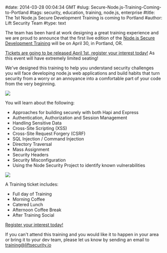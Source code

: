 #date: 2014-03-28 00:04:34 GMT
#slug: Secure-Node.js-Training-Coming-to-Portland
#tags: security, education, training, node.js, enterprise
#title: The 1st Node.js Secure Development Training is coming to Portland
#author: Lift Security Team
#type: text

The team has been hard at work designing a great training experience and we are proud to announce that the first live edition of the [Node.js Secure Development Training](https://liftsecurity.io/training) will be on April 30, in Portland, OR.

[Tickets are going to be released April 1st, register your interest today!](https://ti.to/lift-security/node-sec-dev-portland) As this event will have extremely limited seating!

We've designed this training to help you understand security challenges you will face developing node.js web applications and build habits that turn security from a worry or an annoyance into a comfortable part of your code from the very beginning.

![](/images/articles/matt_quote.png)

You will learn about the following:

- Approaches for building securely with both Hapi and Express
- Authentication, Authorization and Session Management
- Handling Sensitive Data
- Cross-Site Scripting (XSS)
- Cross-Site Request Forgery (CSRF)
- SQL Injection / Command Injection
- Directory Traversal
- Mass Assignment
- Security Headers
- Security Misconfiguration
- Using the Node Security Project to identify known vulnerabilities

![](/images/articles/portland.png)

A Training ticket includes:

- Full day of Training
- Morning Coffee
- Catered Lunch
- Afternoon Coffee Break
- After Training Social

[Register your interest today!](https://ti.to/lift-security/node-sec-dev-portland)

If you can't attend this training and you would like it to happen in your area or bring it to your dev team, please let us know by sending an email to training@liftsecurity.io
